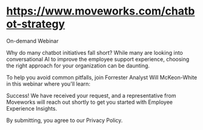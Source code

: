 # https://www.moveworks.com/chatbot-strategy

On-demand Webinar

Why do many chatbot initiatives fall short? While many are looking into conversational AI to improve the employee support experience, choosing the right approach for your organization can be daunting.

To help you avoid common pitfalls, join Forrester Analyst Will McKeon-White in this webinar where you'll learn:

Success! We have received your request, and a representative from Moveworks will reach out shortly to get you started with Employee Experience Insights.

By submitting, you agree to our Privacy Policy.

